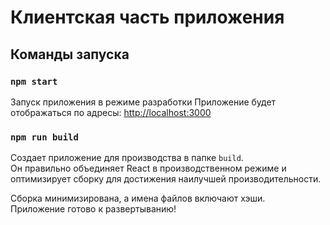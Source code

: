 # Клиентская часть приложения

## Команды запуска

### `npm start`

Запуск приложения в режиме разработки
Приложение будет отображаться по адресы: [http://localhost:3000](http://localhost:3000)

### `npm run build`

Создает приложение для производства в папке `build`.\
Он правильно объединяет React в производственном режиме и оптимизирует сборку для достижения наилучшей производительности.

Сборка минимизирована, а имена файлов включают хэши.\
Приложение готово к развертыванию!
